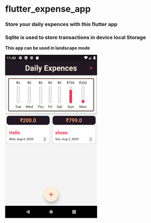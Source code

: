 # flutter_expense_app

<h3>Store your daily expences with this flutter app</h3>
<h3>Sqlite is used to store transactions in device local Storage</h3>

**This app can be used in landscape mode**


<img src = "https://github.com/agrkamal/flutter_expense_app/blob/main/Screenshot/Screenshot_1596478257.png?raw=true" width = 300>
